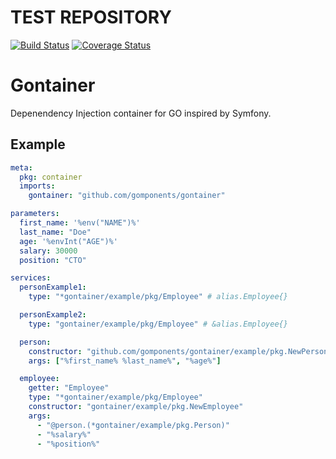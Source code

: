 # TEST REPOSITORY

[![Build Status](https://github.com/gomponents/gontainer/workflows/Tests/badge.svg?branch=master)](https://github.com/gomponents/gontainer/actions?query=workflow%3AGo)
[![Coverage Status](https://coveralls.io/repos/github/gomponents/gontainer/badge.svg?branch=master)](https://coveralls.io/github/gomponents/gontainer?branch=master)

# Gontainer

Depenendency Injection container for GO inspired by Symfony.

## Example

```yaml
meta:
  pkg: container
  imports:
    gontainer: "github.com/gomponents/gontainer"

parameters:
  first_name: '%env("NAME")%'
  last_name: "Doe"
  age: '%envInt("AGE")%'
  salary: 30000
  position: "CTO"

services:
  personExample1:
    type: "*gontainer/example/pkg/Employee" # alias.Employee{}

  personExample2:
    type: "gontainer/example/pkg/Employee" # &alias.Employee{}

  person:
    constructor: "github.com/gomponents/gontainer/example/pkg.NewPerson"
    args: ["%first_name% %last_name%", "%age%"]

  employee:
    getter: "Employee"
    type: "*gontainer/example/pkg/Employee"
    constructor: "gontainer/example/pkg.NewEmployee"
    args:
      - "@person.(*gontainer/example/pkg.Person)"
      - "%salary%"
      - "%position%"
```
